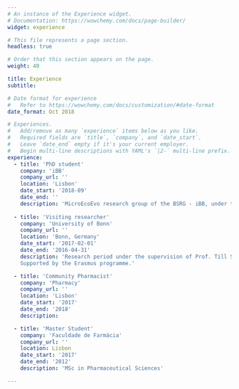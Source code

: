 ```yaml
---
# An instance of the Experience widget.
# Documentation: https://wowchemy.com/docs/page-builder/
widget: experience

# This file represents a page section.
headless: true

# Order that this section appears on the page.
weight: 40

title: Experience
subtitle:

# Date format for experience
#   Refer to https://wowchemy.com/docs/customization/#date-format
date_format: Oct 2018

# Experiences.
#   Add/remove as many `experience` items below as you like.
#   Required fields are `title`, `company`, and `date_start`.
#   Leave `date_end` empty if it's your current employer.
#   Begin multi-line descriptions with YAML's `|2-` multi-line prefix.
experience:
  - title: 'PhD student'
    company: 'iBB'
    company_url: ''
    location: 'Lisbon'
    date_start: '2018-09'
    date_end: ''
    description: 'MicroEcoEvo research group of the BSRG - iBB, under the supervision of Prof. Rodrigo Costa and Dr. Tina Keller-Costa.'
        
  - title: 'Visiting researcher'
    company: 'University of Bonn'
    company_url: ''
    location: 'Bonn, Germany'
    date_start: '2017-02-01'
    date_end: '2016-04-31'
    description: 'Research period under the supervision of Prof. Till Schaberle at the Institute of Pharmaceutical Biology, resulting in my Master Thesis.
    Supported by the Erasmus programme.'

  - title: 'Community Pharmacist'
    company: 'Pharmacy'
    company_url: ''
    location: 'Lisbon'
    date_start: '2017'
    date_end: '2018'
    description:

  - title: 'Master Student'
    company: 'Faculdade de Farmácia'
    company_url: ''
    location: Lisbon
    date_start: '2017'
    date_end: '2012'
    description: 'MSc in Pharmaceutical Sciences'

---
```


